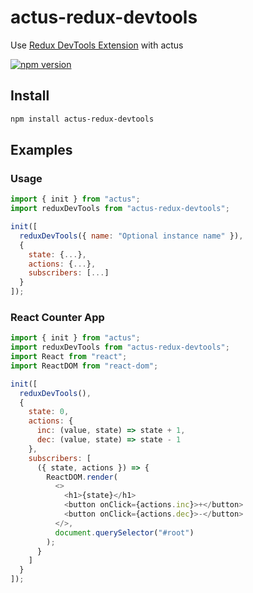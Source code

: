 # actus-redux-devtools

Use [Redux DevTools Extension](https://github.com/zalmoxisus/redux-devtools-extension) with actus

[![npm version](https://img.shields.io/npm/v/actus-redux-devtools.svg?style=flat-square)](https://www.npmjs.com/package/actus-redux-devtools)

## Install

```sh
npm install actus-redux-devtools
```

## Examples

### Usage

```js
import { init } from "actus";
import reduxDevTools from "actus-redux-devtools";

init([
  reduxDevTools({ name: "Optional instance name" }),
  {
    state: {...},
    actions: {...},
    subscribers: [...]
  }
]);
```

### React Counter App

```js
import { init } from "actus";
import reduxDevTools from "actus-redux-devtools";
import React from "react";
import ReactDOM from "react-dom";

init([
  reduxDevTools(),
  {
    state: 0,
    actions: {
      inc: (value, state) => state + 1,
      dec: (value, state) => state - 1
    },
    subscribers: [
      ({ state, actions }) => {
        ReactDOM.render(
          <>
            <h1>{state}</h1>
            <button onClick={actions.inc}>+</button>
            <button onClick={actions.dec}>-</button>
          </>,
          document.querySelector("#root")
        );
      }
    ]
  }
]);
```
